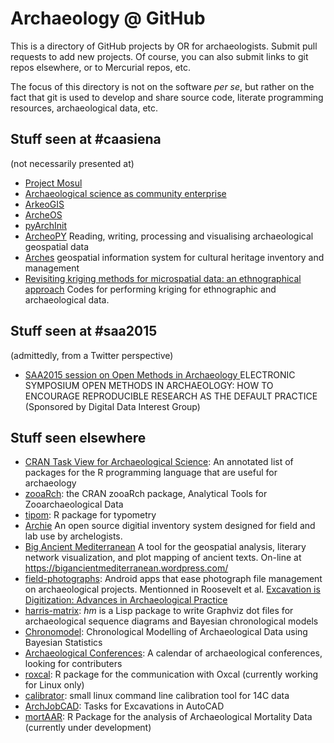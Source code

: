 # Archaeology @ GitHub

This is a directory of GitHub projects by OR for archaeologists. Submit pull requests to add new projects. Of course, you can also submit links to git repos elsewhere, or to Mercurial repos, etc.

The focus of this directory is not on the software _per se_, but rather on the fact that git is used to develop and share source code, literate programming resources, archaeological data, etc.

## Stuff seen at #caasiena

(not necessarily presented at)

- [Project Mosul](https://github.com/neshmi/projectmosul)
- [Archaeological science as community enterprise](https://github.com/nehemie/caa2015)
- [ArkeoGIS](https://github.com/croll/ArkeoGIS)
- [ArcheOS](https://github.com/archeos/ArcheOS)
- [pyArchInit](https://github.com/pyarchinit/pyarchinit_beta_test_dev)
- [ArcheoPY](https://github.com/ArchaeoPY/ArchaeoPY) Reading, writing, processing and visualising archaeological geospatial data
- [Arches](https://bitbucket.org/arches/arches) geospatial information system for cultural heritage inventory and management
- [Revisiting kriging methods for microspatial data: an ethnographical approach](https://github.com/cl379/kriging/blob/master/OK/geoStats_OK.r) Codes for performing kriging for ethnographic and archaeological data.

## Stuff seen at #saa2015

(admittedly, from a Twitter perspective)

- [SAA2015 session on Open Methods in Archaeology ](https://github.com/benmarwick/SAA2015-Open-Methods) ELECTRONIC SYMPOSIUM OPEN METHODS IN ARCHAEOLOGY: HOW TO ENCOURAGE REPRODUCIBLE RESEARCH AS THE DEFAULT PRACTICE (Sponsored by Digital Data Interest Group)

## Stuff seen elsewhere

- [CRAN Task View for Archaeological Science](https://github.com/benmarwick/ctv-archaeology): An annotated list of packages for the R programming language that are useful for archaeology
- [zooaRch](https://github.com/cran/zooaRch): the CRAN zooaRch package, Analytical Tools for Zooarchaeological Data
- [tipom](https://bitbucket.org/iosa/tipom): R package for typometry
- [Archie](https://github.com/archiedb/archie) An open source digitial inventory system designed for field and lab use by archelogists.
- [Big Ancient Mediterranean](https://github.com/Big-Ancient-Mediterranean/BAM) A tool for the geospatial analysis, literary network visualization, and plot mapping of ancient texts. On-line at  https://bigancientmediterranean.wordpress.com/
- [field-photographs](https://github.com/anatolian/field-photographs): Android apps that ease photograph file management on archaeological projects. Mentionned in Roosevelt et al. [Excavation is Digitization: Advances in Archaeological Practice](https://dx.doi.org/10.1179/2042458215Y.0000000004)
- [harris-matrix](https://github.com/tsdye/harris-matrix): *hm* is a Lisp package to write Graphviz dot files for archaeological sequence diagrams and Bayesian chronological models 
- [Chronomodel](https://github.com/Chronomodel/chronomodel): Chronological Modelling of Archaeological Data using Bayesian Statistics
- [Archaeological Conferences](https://github.com/MartinHinz/archaeological_conferences): A calendar of archaeological conferences, looking for contributers
- [roxcal](https://github.com/MartinHinz/roxcal): R package for the communication with Oxcal (currently working for Linux only)
- [calibrator](https://github.com/ISAAKiel/calibrator): small linux command line calibration tool for 14C data
- [ArchJobCAD](https://github.com/ISAAKiel/ArchJobCAD): Tasks for Excavations in AutoCAD
- [mortAAR](https://github.com/ISAAKiel/mortAAR): R Package for the analysis of Archaeological Mortality Data (currently under development)